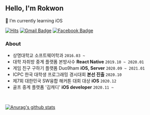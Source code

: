 ## Hello, I'm Rokwon
🌱 I’m currently learning iOS

[![Hits](https://hits.seeyoufarm.com/api/count/incr/badge.svg?url=https%3A%2F%2Fgithub.com%2FRokwonK&count_bg=%23D9DDD7&title_bg=%233CDD04&icon=&icon_color=%23E7E7E7&title=Visit&edge_flat=false)](https://hits.seeyoufarm.com)
[![Gmail Badge](https://img.shields.io/badge/Gmail-d14836?style=flat-square&logo=Gmail&logoColor=white&link=mailto:rokwon79@gmail.com)](mailto:rokwon79@gmail.com)
[![Facebook Badge](https://img.shields.io/badge/facebook-1877f2?style=flat-square&logo=facebook&logoColor=white&link=https://www.facebook.com/profile.php?id=100006676302174)](https://www.facebook.com/profile.php?id=100006676302174)

### About
- 상명대학교 소프트웨어학과 `2016.03 ~ `
- 대학 자취방 중계 플랫폼 본방사수 **React Native** `2019.10 ~ 2020.01`
- 게임 친구 구하기 플랫폼 Duo9ham **iOS, Server** `2020.09 ~ 2021.01`
- ICPC 한국 대학생 프로그래밍 경시대회 **본선 진출** `2020.10`
- 제7회 대한민국 SW융합 해커톤 대회 대상 **iOS** `2020.12`
- 골프 중계 플랫폼 '김캐디' **iOS developer** `2020.11 ~ `

<br>

[![Anurag's github stats](https://github-readme-stats.vercel.app/api?username=RokwonK)](https://github.com/anuraghazra/github-readme-stats)
